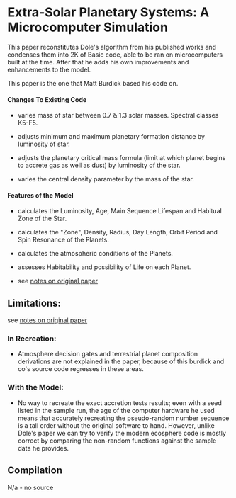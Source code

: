 # Extra-Solar Planetary Systems: A Microcomputer Simulation

This paper reconstitutes Dole's algorithm from his published works and condenses them into 2K of Basic code, able to be 
ran on microcomputers built at the time. After that he adds his own improvements and enhancements to the model.

This paper is the one that Matt Burdick based his code on.

#### Changes To Existing Code

- varies mass of star between 0.7 & 1.3 solar masses. Spectral classes K5-F5.

- adjusts minimum and maximum planetary formation distance by luminosity of star.

- adjusts the planetary critical mass formula (limit at which planet begins to accrete gas as well as dust) by
  luminosity of the star.

- varies the central density parameter by the mass of the star.

#### Features of the Model

- calculates the Luminosity, Age, Main Sequence Lifespan and Habitual Zone of the Star. 

- calculates the "Zone", Density, Radius, Day Length, Orbit Period and Spin Resonance of the Planets.

- calculates the atmospheric conditions of the Planets.

- assesses Habitability and possibility of Life on each Planet.

- see [notes on original paper](/docs/notes/build%20descriptions/1960s%20-%201980s/1969%20-%20Formation%20of%20Planetary%20Systems%20by%20Aggregation.md)

## Limitations:
see [notes on original paper](/docs/notes/build%20descriptions/1960s%20-%201980s/1969%20-%20Formation%20of%20Planetary%20Systems%20by%20Aggregation.md)

### In Recreation:
- Atmosphere decision gates and terrestrial planet composition derivations are not explained in the paper, because of
  this burdick and co's source code regresses in these areas.

### With the Model:
- No way to recreate the exact accretion tests results; even with a seed listed in the sample run, the age of the
  computer hardware he used means that accurately recreating the pseudo-random number sequence is a tall order without
  the original software to hand. However, unlike Dole's paper we can try to verify the modern ecosphere code is mostly
  correct by comparing the non-random functions against the sample data he provides.

## Compilation
N/a - no source